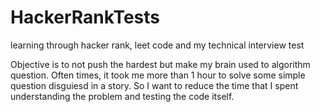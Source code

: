 # HackerRankTests
learning through hacker rank, leet code and my technical interview test

Objective is to not push the hardest but make my brain used to algorithm question. 
Often times, it took me more than 1 hour to solve some simple question disguiesd in a story.
So I want to reduce the time that I spent understanding the problem and testing the code itself.
